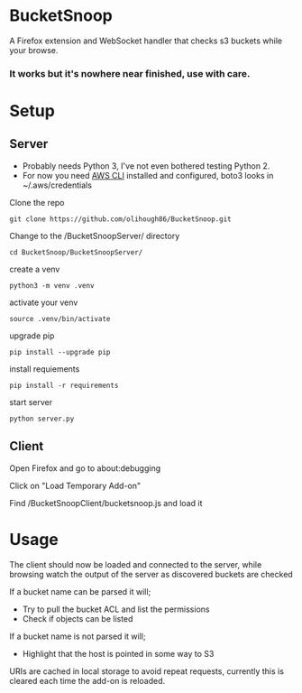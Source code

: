 # BucketSnoop
A Firefox extension and WebSocket handler that checks s3 buckets while your browse.

### It works but it's nowhere near finished, use with care.

# Setup
## Server

* Probably needs Python 3, I've not even bothered testing Python 2.
* For now you need [AWS CLI](https://aws.amazon.com/cli/) installed and configured, boto3 looks in ~/.aws/credentials 

Clone the repo

```
git clone https://github.com/olihough86/BucketSnoop.git
```

Change to the /BucketSnoopServer/ directory

```
cd BucketSnoop/BucketSnoopServer/
```

create a venv

```
python3 -m venv .venv
```
activate your venv 

```
source .venv/bin/activate
```
upgrade pip

```
pip install --upgrade pip
```
install requiements 
```
pip install -r requirements
```
start server 

```
python server.py 
```


## Client
Open Firefox and go to about:debugging

Click on "Load Temporary Add-on"

Find /BucketSnoopClient/bucketsnoop.js and load it

# Usage

The client should now be loaded and connected to the server, while browsing watch the output of the server as discovered buckets are checked

If a bucket name can be parsed it will;

* Try to pull the bucket ACL and list the permissions
* Check if objects can be listed

If a bucket name is not parsed it will;

* Highlight that the host is pointed in some way to S3

URIs are cached in local storage to avoid repeat requests, currently this is cleared each time the add-on is reloaded.
